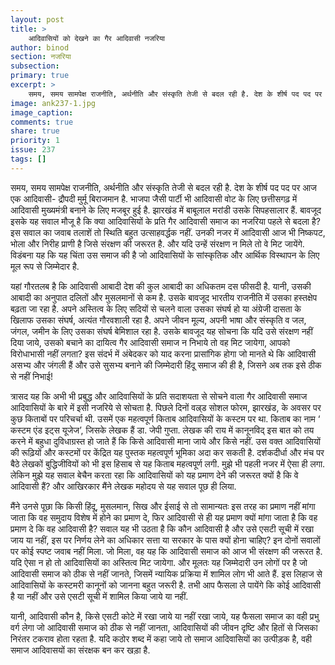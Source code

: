 ```yaml
---
layout: post
title: >
    आदिवासियों को देखने का गैर आदिवासी नजरिया 
author: binod
section: नजरिया
subsection:
primary: true
excerpt: >
    समय, समय सामपेक्ष राजनीति, अर्थनीति और संस्कृति तेजी से बदल रही है. देश के शीर्ष पद पद पर आज एक आदिवासी- द्रौपदी मुर्मू बिराजमान है. भाजपा जैसी पार्टी भी आदिवासी वोट के लिए छत्तीसगढ़ में आदिवासी मुख्यमंत्री बनाने के लिए मजबूर हुई है.
image: ank237-1.jpg
image_caption: 
comments: true
share: true
priority: 1
issue: 237
tags: []
---
```


समय, समय सामपेक्ष राजनीति, अर्थनीति और संस्कृति तेजी से बदल रही है. देश के शीर्ष पद पद पर आज एक आदिवासी- द्रौपदी मुर्मू बिराजमान है. भाजपा जैसी पार्टी भी आदिवासी वोट के लिए छत्तीसगढ़ में आदिवासी मुख्यमंत्री बनाने के लिए मजबूर हुई है. झारखंड में बाबूलाल मरांडी उसके सिपहसालार हैं. बावजूद इसके यह सवाल मौजू है कि क्या आदिवासियों के प्रति गैर आदिवासी समाज का नजरिया पहले से बदला है? इस सवाल का जवाब तलाशें तो स्थिति बहुत उत्साहवर्द्धक नहीं. उनकी नजर में आदिवासी आज भी निष्कपट, भोला और निरीह प्राणी है जिसे संरक्षण की जरूरत है. और यदि उन्हें संरक्षण न मिले तो वे मिट जायेंगे. विडंबना यह कि यह चिंता उस समाज की है जो आदिवासियों के सांस्कृतिक और आर्थिक विस्थापन के लिए मूल रूप से जिम्मेदार है.

यहां गौरतलब है कि आदिवासी आबादी देश की कुल आबादी का अधिकतम दस फीसदी है. यानी, उसकी आबादी का अनुपात दलितों और मुसलमानों से कम है. उसके बावजूद भारतीय राजनीति में उसका हस्तक्षेप बढ़ता जा रहा है. अपने अस्तित्व के लिए सदियों से चलने वाला उसका संघर्ष हो या अंग्रेजी दासता के खिलाफ उसका संघर्ष, अत्यंत गौरवशाली रहा है. अपने जीवन मूल्य, अपनी भाषा और संस्कृति व जल, जंगल, जमीन के लिए उसका संघर्ष बेमिशाल रहा है. उसके बावजूद यह सोचना कि यदि उसे संरक्षण नहीं दिया जाये, उसको बचाने का दायित्व गैर आदिवासी समाज न निभाये तो वह मिट जायेगा, आपको विरोधाभासी नहीं लगता? इस संदर्भ में अंबेदकर को याद करना प्रासांगिक होगा जो मानते थे कि आदिवासी असभ्य और जंगली हैं और उसे सुसभ्य बनाने की जिम्मेदारी हिंदू समाज की ही है, जिसने अब तक इसे ठीक से नहीं निभाई!

त्रासद यह कि अभी भी प्रबुद्ध और आदिवासियों के प्रति सदाशयता से सोचने वाला गैर आदिवासी समाज आदिवासियों के बारे में इसी नजरिये से सोचता है. पिछले दिनों वल्र्ड सोशल फोरम, झारखंड, के अवसर पर कुछ किताबों पर परिचर्चा थी. उसमें एक महत्वपूर्ण किताब आदिवासियों के कस्टम पर था. किताब का नाम ‘ कस्टम एंड इट्स यूजेज’, जिसके लेखक हैं डा. जेपी गुप्ता. लेखक की राय में कानूनविद् इस बात को तय करने में बहुधा दुविधाग्रस्त हो जाते हैं कि किसे आदिवासी माना जाये और किसे नहीं. उस वक्त आदिवासियों की रूढ़ियों और कस्टमों पर केंद्रित यह पुस्तक महत्वपूर्ण भूमिका अदा कर सकती है. दर्शकदीर्धा और मंच पर बैठे लेखकों बुद्धिजीवियों को भी इस हिसाब से यह किताब महत्वपूर्ण लगी. मुझे भी पहली नजर में ऐसा ही लगा. लेकिन मुझे यह सवाल बेचैन करता रहा कि आदिवासियों को यह प्रमाण देने की जरूरत क्यों है कि वे आदिवासी हैं? और आखिरकार मैंने लेखक महोदय से यह सवाल पूछ ही लिया.

मैंने उनसे पूछा कि किसी हिंदू, मुसलमान, सिख और ईसाई से तो सामान्यतः इस तरह का प्रमाण नहीं मांगा जाता कि वह समुदाय विशेष में होने का प्रमाण दे, फिर आदिवासी से ही यह प्रमाण क्यों मांगा जाता है कि वह प्रमाण दे कि वह आदिवासी है? सवाल यह भी उठता है कि कौन आदिवासी है और उसे एसटी सूची में रखा जाय या नहीं, इस पर निर्णय लेने का अधिकार सत्ता या सरकार के पास क्यों होना चाहिए? इन दोनों सवालों पर कोई स्पष्ट जवाब नहीं मिला. जो मिला, वह यह कि आदिवासी समाज को आज भी संरक्षण की जरूरत है. यदि ऐसा न हो तो आदिवासियों का अस्तित्व मिट जायेगा. और मूलतः यह जिम्मेदारी उन लोगों पर है जो आदिवासी समाज को ठीक से नहीं जानते, जिसमें न्यायिक प्रक्रिया में शामिल लोग भी आते हैं. इस लिहाज से आदिवासियों के कस्टमरी कानूनों को जानना बहुत जरूरी है. तभी आप फैसला ले पायेंगे कि कोई आदिवासी है या नहीं और उसे एसटी सूची में शामिल किया जाये या नहीं.

यानी, आदिवासी कौन है, किसे एसटी कोटे में रखा जाये या नहीं रखा जाये, यह फैसला समाज का वही प्रभु वर्ग लेगा जो आदिवासी समाज को ठीक से नहीं जानता, आदिवासियों की जीवन दृष्टि और हितों से जिसका निरंतर टकराव होता रहता है. यदि कठोर शब्द में कहा जाये तो समाज आदिवासियों का उत्पीड़क है, वही समाज आदिवासयों का संरक्षक बन कर खड़ा है.